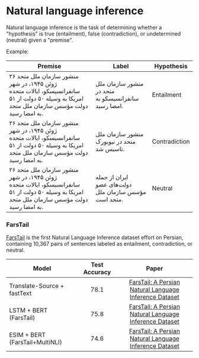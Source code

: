 # Natural language inference

Natural language inference is the task of determining whether a "hypothesis" is 
true (entailment), false (contradiction), or undetermined (neutral) given a "premise".

Example:

| Premise | Label | Hypothesis |
| --- | ---| --- |
| منشور سازمان ملل متحد ۲۶ ژوئن ۱۹۴۵، در شهر سانفرانسیسکو، ایالات متحده امریکا به وسیله ۵۰ دولت از ۵۱ دولت مؤسس سازمان ملل متحد به امضا رسید. | منشور سازمان ملل متحد در سانفرانسیسکو به امضا رسید. | Entailment |
| منشور سازمان ملل متحد ۲۶ ژوئن ۱۹۴۵، در شهر سانفرانسیسکو، ایالات متحده امریکا به وسیله ۵۰ دولت از ۵۱ دولت مؤسس سازمان ملل متحد به امضا رسید. | منشور سازمان ملل متحد در نیویورک تاسیس شد. | Contradiction |
| منشور سازمان ملل متحد ۲۶ ژوئن ۱۹۴۵، در شهر سانفرانسیسکو، ایالات متحده امریکا به وسیله ۵۰ دولت از ۵۱ دولت مؤسس سازمان ملل متحد به امضا رسید. | ایران از جمله دولت‌های عضو مؤسس سازمان ملل متحد است. | Neutral |


### FarsTail

[FarsTail](https://github.com/dml-qom/FarsTail) is the first Natural Language Inference dataset effort on Persian, containing 10,367 pairs of sentences labeled as entailment, contradiction, or neutral.

| Model           | Test Accuracy | Paper |
| ------------- | :-----:| :-----:|
| Translate-Source + fastText| 78.1 | [FarsTail: A Persian Natural Language Inference Dataset](https://arxiv.org/abs/2009.08820) |
| LSTM + BERT (FarsTail) | 75.8 | [FarsTail: A Persian Natural Language Inference Dataset](https://arxiv.org/abs/2009.08820) |
| ESIM + BERT (FarsTail+MultiNLI) | 74.6 | [FarsTail: A Persian Natural Language Inference Dataset](https://arxiv.org/abs/2009.08820) |
